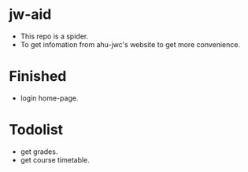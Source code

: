 # jw-aid
- This repo is a spider.
- To get infomation from ahu-jwc's website to get more convenience.

# Finished
- login home-page.

# Todolist
- get grades.
- get course timetable.
